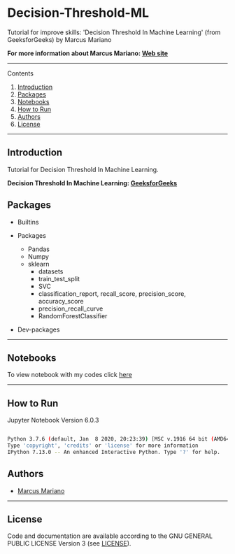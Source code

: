 # Decision-Threshold-ML


Tutorial for improve skills: 'Decision Threshold In Machine Learning' (from GeeksforGeeks) by Marcus Mariano

**For more information about Marcus Mariano: [Web site](https://marcusmariano.github.io/mmariano/)**  

---

Contents 


1. [Introduction](#introduction)
1. [Packages](#packages)
1. [Notebooks](#notebook)
1. [How to Run](#how-to-run)
1. [Authors](#authors)
1. [License](#license)


---

## Introduction


Tutorial for Decision Threshold In Machine Learning.


**Decision Threshold In Machine Learning: [GeeksforGeeks](https://www.geeksforgeeks.org/decision-threshold-in-machine-learning/)**

## Packages

- Builtins    

- Packages
    - Pandas
    - Numpy    
    - sklearn
        - datasets
        - train_test_split
        - SVC
        - classification_report, recall_score, precision_score, accuracy_score
        - precision_recall_curve
        - RandomForestClassifier
    

- Dev-packages

---

## Notebooks

To view notebook with my codes click [here](https://github.com/Data-Science-Python-Marcus-Mariano/Decision-Threshold-ML/blob/master/Decision_Threshold_In_Machine_Learning.ipynb)

---

## How to Run

Jupyter Notebook Version 6.0.3

```sh

Python 3.7.6 (default, Jan  8 2020, 20:23:39) [MSC v.1916 64 bit (AMD64)]
Type 'copyright', 'credits' or 'license' for more information
IPython 7.13.0 -- An enhanced Interactive Python. Type '?' for help.

```

## Authors

* [Marcus Mariano](https://marcusmariano.github.io/mmariano/)

---


## License

Code and documentation are available according to the GNU GENERAL PUBLIC LICENSE Version 3 (see [LICENSE](https://www.gnu.org/licenses/gpl.html)).
